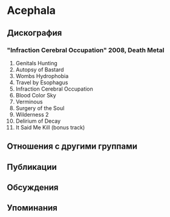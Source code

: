 # Acephala



## Дискография

### "Infraction Cerebral Occupation" 2008, Death Metal

01. Genitals Hunting 
02. Autopsy of Bastard 
03. Wombs Hydrophobia 
04. Travel by Esophagus 
05. Infraction Cerebral Occupation 
06. Blood Color Sky 
07. Verminous 
08. Surgery of the Soul 
09. Wilderness 2
10. Delirium of Decay 
11. It Said Me Kill (bonus track)


## Отношения с другими группами


## Публикации


## Обсуждения


## Упоминания

